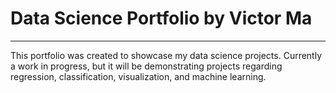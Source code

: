 # Data Science Portfolio by Victor Ma

------------------------------------------------------------------------

This portfolio was created to showcase my data science projects. Currently a work in progress, but it will be demonstrating projects regarding regression, classification, visualization, and machine learning.
